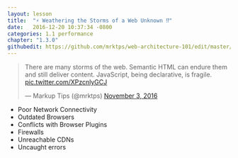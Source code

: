 ```yaml
---
layout: lesson
title:  "⚡️ Weathering the Storms of a Web Unknown ⁉️"
date:   2016-12-20 10:37:34 -0800
categories: 1.1 performance
chapter: "1.3.0"
githubedit: https://github.com/mrktps/web-architecture-101/edit/master/_unit_1/1.3.0-weather-the-storms-of-a-web-unkown.markdown
---
```


<blockquote class="twitter-tweet" data-conversation="none" data-lang="en"><p lang="en" dir="ltr">There are many storms of the web. Semantic HTML can endure them and still deliver content. JavaScript, being declarative, is fragile. <a href="https://t.co/XPzcnlyGCJ">pic.twitter.com/XPzcnlyGCJ</a></p>&mdash; Markup Tips (@mrktps) <a href="https://twitter.com/mrktps/status/794312429681463297">November 3, 2016</a></blockquote> 

 - Poor Network Connectivity 
 - Outdated Browsers 
 - Conflicts with Browser Plugins 
 - Firewalls 
 - Unreachable CDNs 
 - Uncaught errors 

